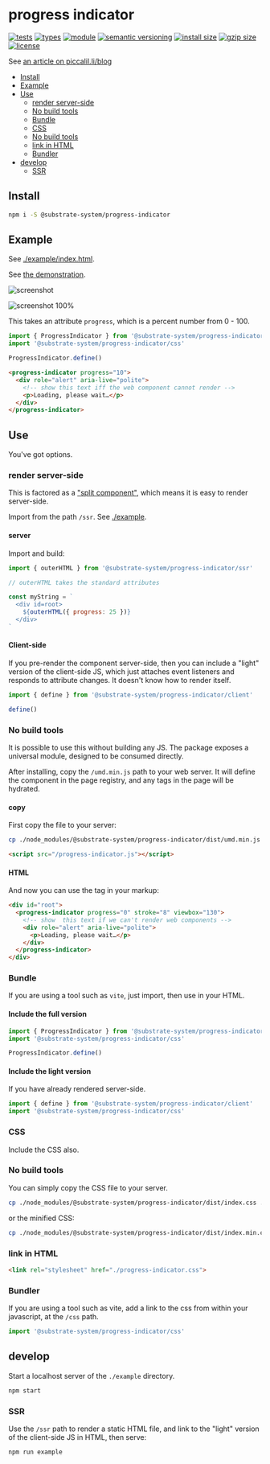 # progress indicator
[![tests](https://img.shields.io/github/actions/workflow/status/substrate-system/progress-indicator/nodejs.yml?style=flat-square)](https://github.com/substrate-system/progress-indicator/actions/workflows/nodejs.yml)
[![types](https://img.shields.io/npm/types/@substrate-system/progress-indicator?style=flat-square)](README.md)
[![module](https://img.shields.io/badge/module-ESM%2FCJS-blue?style=flat-square)](README.md)
[![semantic versioning](https://img.shields.io/badge/semver-2.0.0-blue?logo=semver&style=flat-square)](https://semver.org/)
[![install size](https://flat.badgen.net/packagephobia/install/@substrate-system/progress-indicator?cache-control=no-cache)](https://packagephobia.com/result?p=@substrate-system/progress-indicator)
[![gzip size](https://img.shields.io/bundlephobia/minzip/@substrate-system/progress-indicator?style=flat-square)](https://bundlephobia.com/package/@substrate-system/progress-indicator)
[![license](https://img.shields.io/badge/license-Polyform_Non_Commercial-26bc71?style=flat-square)](LICENSE)


See [an article on piccalil.li/blog](https://piccalil.li/blog/solution-009-progress-indicator)

<!-- toc -->

- [Install](#install)
- [Example](#example)
- [Use](#use)
  * [render server-side](#render-server-side)
  * [No build tools](#no-build-tools)
  * [Bundle](#bundle)
  * [CSS](#css)
  * [No build tools](#no-build-tools-1)
  * [link in HTML](#link-in-html)
  * [Bundler](#bundler)
- [develop](#develop)
  * [SSR](#ssr)

<!-- tocstop -->

## Install

```sh
npm i -S @substrate-system/progress-indicator
```

## Example
See [./example/index.html](./example/index.html).

See [the demonstration](https://substrate-system.github.io/progress-indicator/).

![screenshot](image.png)

![screenshot 100%](image-1.png)

This takes an attribute `progress`, which is a percent number from 0 - 100.

```js
import { ProgressIndicator } from '@substrate-system/progress-indicator'
import '@substrate-system/progress-indicator/css'

ProgressIndicator.define()
```

```html
<progress-indicator progress="10">
  <div role="alert" aria-live="polite">
    <!-- show this text iff the web component cannot render -->
    <p>Loading, please wait…</p>
  </div>
</progress-indicator>
```

## Use

You've got options.

### render server-side

This is factored as a ["split component"](https://www.spicyweb.dev/web-components-ssr-node/),
which means it is easy to render server-side.

Import from the path `/ssr`. See [./example](./example/ssr/).

#### server

Import and build:

```js
import { outerHTML } from '@substrate-system/progress-indicator/ssr'

// outerHTML takes the standard attributes

const myString = `
  <div id=root>
    ${outerHTML({ progress: 25 })}
  </div>
`
```

#### Client-side

If you pre-render the component server-side, then you can include a "light"
version of the client-side JS, which just attaches event listeners and responds
to attribute changes. It doesn't know how to render itself.

```js
import { define } from '@substrate-system/progress-indicator/client'

define()
```

### No build tools

It is possible to use this without building any JS. The package exposes a
universal module, designed to be consumed directly.

After installing, copy the `/umd.min.js` path to your web server.
It will define the component in the page registry, and any tags in the page
will be hydrated.

#### copy
First copy the file to your server:

```sh
cp ./node_modules/@substrate-system/progress-indicator/dist/umd.min.js ./public/progress-indicator.js
```

```html
<script src="/progress-indicator.js"></script>
```

#### HTML

And now you can use the tag in your markup:

```html
<div id="root">
  <progress-indicator progress="0" stroke="8" viewbox="130">
    <!-- show  this text if we can't render web components -->
    <div role="alert" aria-live="polite">
      <p>Loading, please wait…</p>
    </div>
  </progress-indicator>
</div>
```

### Bundle
If you are using a tool such as `vite`, just import, then use in
your HTML.

#### Include the full version

```js
import { ProgressIndicator } from '@substrate-system/progress-indicator'
import '@substrate-system/progress-indicator/css'

ProgressIndicator.define()
```

#### Include the light version

If you have already rendered server-side.

```js
import { define } from '@substrate-system/progress-indicator/client'
import '@substrate-system/progress-indicator/css'
```

### CSS

Include the CSS also.

### No build tools

You can simply copy the CSS file to your server.

```sh
cp ./node_modules/@substrate-system/progress-indicator/dist/index.css ./public/progress-indicator.css
```

or the minified CSS:

```sh
cp ./node_modules/@substrate-system/progress-indicator/dist/index.min.css ./public/progress-indicator.css
```

### link in HTML

```html
<link rel="stylesheet" href="./progress-indicator.css">
```

### Bundler

If you are using a tool such as vite, add a link to the css from within
your javascript, at the `/css` path.

```js
import '@substrate-system/progress-indicator/css'
```

## develop

Start a localhost server of the `./example` directory.

```sh
npm start
```

### SSR

Use the `/ssr` path to render a static HTML file, and link to the "light"
version of the client-side JS in HTML, then serve:

```sh
npm run example
```
